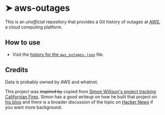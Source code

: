 # ➤ aws-outages

This is an *unofficial* repository that provides a Git history of outages at [AWS](https://aws.amazon.com), a cloud computing platform.

## How to use

- Visit the [history for the `aws_outages.json`](https://github.com/marcolussetti/aws-outages/commits/master/aws_outages.json) file.

## Credits

Data is probably owned by AWS and whatnot.

This project was ~~inspired by~~ copied from [Simon Willison's project tracking Californian Fires](https://simonwillison.net/2020/Oct/9/git-scraping/). Simon has a good writeup on how he built that project on [his blog](https://simonwillison.net/2020/Oct/9/git-scraping/) and there is a broader discussion of the topic on [Hacker News](https://news.ycombinator.com/item?id=24732943) if you want more background.


